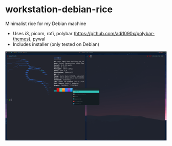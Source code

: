 # workstation-debian-rice
Minimalist rice for my Debian machine
- Uses i3, picom, rofi, polybar (https://github.com/adi1090x/polybar-themes), pywal
- Includes installer (only tested on Debian)

![Screenshot](image.png)